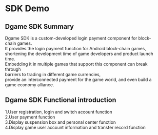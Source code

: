 # SDK Demo

## Dgame SDK Summary

  Dgame SDK is a custom-developed login payment component for block-chain games.<br>
  It provides the login payment function for Android block-chain games,<br>
  shortening the development time of game developers and product launch time.<br> 
  Embedding it in multiple games that support this component can break through<br> 
  barriers to trading in different game currencies,  
  provide an interconnected payment for the game world, and even build a game economy alliance.<br>
    
## Dgame SDK Functional introduction

   1.User registration, login and switch account function<br>
   2.User payment function<br>
   3.Display suspension box and personal center function<br>
   4.Display game user account information and transfer record function<br>
